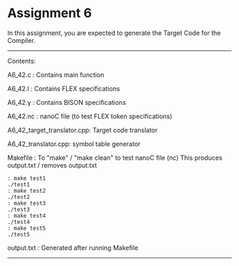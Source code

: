 # Assignment 6

In this assignment, you are expected to generate the Target Code for the Compiler.


--------------------------------------------------------------
Contents:

A6_42.c  : Contains main function


A6_42.l  : Contains FLEX specifications

A6_42.y  : Contains BISON specifications

A6_42.nc : nanoC file (to test FLEX token specifications)

A6_42_target_translator.cpp: Target code translator

A6_42_translator.cpp: symbol table generator

Makefile : To "make" / "make clean" to test nanoC file (nc)
	     This produces output.txt / removes output.txt

	: make test1
    ./test1
	: make test2
    ./test2
	: make test3
    ./test3
	: make test4
    ./test4
	: make test5
    ./test5
output.txt : Generated after running Makefile 

-----------------------------------------------------------
